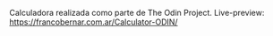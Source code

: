 Calculadora realizada como parte de The Odin Project.
Live-preview: https://francobernar.com.ar/Calculator-ODIN/
